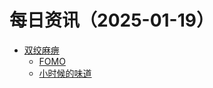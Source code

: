﻿# 每日资讯（2025-01-19）

- [双绞麻痹](https://numb.tech/atom.xml)
  - [FOMO](https://numb.tech/2025/01/19/fomo/)
  - [小时候的味道](https://numb.tech/2025/01/19/flavor/)
